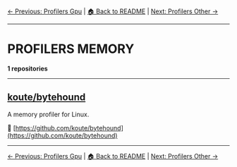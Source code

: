 [← Previous: Profilers Gpu](profilers-gpu.txt) | [🏠 Back to README](../README.md) | [Next: Profilers Other →](profilers-other.txt)

---

# PROFILERS MEMORY

**1 repositories**

---

## [koute/bytehound](https://github.com/koute/bytehound)

A memory profiler for Linux.

🔗 [https://github.com/koute/bytehound](https://github.com/koute/bytehound)

---


[← Previous: Profilers Gpu](profilers-gpu.txt) | [🏠 Back to README](../README.md) | [Next: Profilers Other →](profilers-other.txt)
